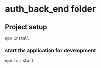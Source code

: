 # auth_back_end folder

## Project setup
```
npm install
```
### start the application for development
```
npm run start
```
